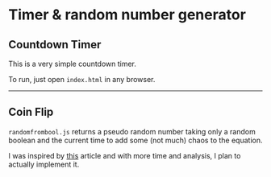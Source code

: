 # Timer & random number generator

## Countdown Timer
This is a very simple countdown timer.

To run, just open `index.html` in any browser.

---

## Coin Flip

`randomfrombool.js` returns a pseudo random number taking only a random boolean and the current time to add some (not much) chaos to the equation.

I was inspired by [this](https://en.wikipedia.org/wiki/Linear_congruential_generator) article and with more time and analysis, I plan to actually implement it.
